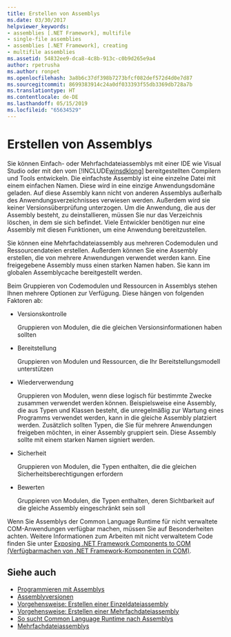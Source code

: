 ```yaml
---
title: Erstellen von Assemblys
ms.date: 03/30/2017
helpviewer_keywords:
- assemblies [.NET Framework], multifile
- single-file assemblies
- assemblies [.NET Framework], creating
- multifile assemblies
ms.assetid: 54832ee9-dca8-4c8b-913c-c0b9d265e9a4
author: rpetrusha
ms.author: ronpet
ms.openlocfilehash: 3a8b6c37df398b7273bfcf082def572d4d0e7d87
ms.sourcegitcommit: 8699383914c24a0df033393f55db3369db728a7b
ms.translationtype: HT
ms.contentlocale: de-DE
ms.lasthandoff: 05/15/2019
ms.locfileid: "65634529"
---
```

# <a name="creating-assemblies"></a>Erstellen von Assemblys

Sie können Einfach- oder Mehrfachdateiassemblys mit einer IDE wie Visual Studio oder mit den vom [!INCLUDE[winsdklong](../../../includes/winsdklong-md.md)] bereitgestellten Compilern und Tools entwickeln. Die einfachste Assembly ist eine einzelne Datei mit einem einfachen Namen. Diese wird in eine einzige Anwendungsdomäne geladen. Auf diese Assembly kann nicht von anderen Assemblys außerhalb des Anwendungsverzeichnisses verwiesen werden. Außerdem wird sie keiner Versionsüberprüfung unterzogen. Um die Anwendung, die aus der Assembly besteht, zu deinstallieren, müssen Sie nur das Verzeichnis löschen, in dem sie sich befindet. Viele Entwickler benötigen nur eine Assembly mit diesen Funktionen, um eine Anwendung bereitzustellen.

Sie können eine Mehrfachdateiassembly aus mehreren Codemodulen und Ressourcendateien erstellen. Außerdem können Sie eine Assembly erstellen, die von mehrere Anwendungen verwendet werden kann. Eine freigegebene Assembly muss einen starken Namen haben. Sie kann im globalen Assemblycache bereitgestellt werden.

Beim Gruppieren von Codemodulen und Ressourcen in Assemblys stehen Ihnen mehrere Optionen zur Verfügung. Diese hängen von folgenden Faktoren ab:

- Versionskontrolle

     Gruppieren von Modulen, die die gleichen Versionsinformationen haben sollten

- Bereitstellung

     Gruppieren von Modulen und Ressourcen, die Ihr Bereitstellungsmodell unterstützen

- Wiederverwendung

     Gruppieren von Modulen, wenn diese logisch für bestimmte Zwecke zusammen verwendet werden können. Beispielsweise eine Assembly, die aus Typen und Klassen besteht, die unregelmäßig zur Wartung eines Programms verwendet werden, kann in die gleiche Assembly platziert werden. Zusätzlich sollten Typen, die Sie für mehrere Anwendungen freigeben möchten, in einer Assembly gruppiert sein. Diese Assembly sollte mit einem starken Namen signiert werden.

- Sicherheit

     Gruppieren von Modulen, die Typen enthalten, die die gleichen Sicherheitsberechtigungen erfordern

- Bewerten

     Gruppieren von Modulen, die Typen enthalten, deren Sichtbarkeit auf die gleiche Assembly eingeschränkt sein soll

Wenn Sie Assemblys der Common Language Runtime für nicht verwaltete COM-Anwendungen verfügbar machen, müssen Sie auf Besonderheiten achten. Weitere Informationen zum Arbeiten mit nicht verwaltetem Code finden Sie unter [Exposing .NET Framework Components to COM (Verfügbarmachen von .NET Framework-Komponenten in COM)](../../../docs/framework/interop/exposing-dotnet-components-to-com.md).

## <a name="see-also"></a>Siehe auch

- [Programmieren mit Assemblys](../../../docs/framework/app-domains/programming-with-assemblies.md)
- [Assemblyversionen](../../../docs/framework/app-domains/assembly-versioning.md)
- [Vorgehensweise: Erstellen einer Einzeldateiassembly](../../../docs/framework/app-domains/how-to-build-a-single-file-assembly.md)
- [Vorgehensweise: Erstellen einer Mehrfachdateiassembly](../../../docs/framework/app-domains/how-to-build-a-multifile-assembly.md)
- [So sucht Common Language Runtime nach Assemblys](../../../docs/framework/deployment/how-the-runtime-locates-assemblies.md)
- [Mehrfachdateiassemblys](../../../docs/framework/app-domains/multifile-assemblies.md)
